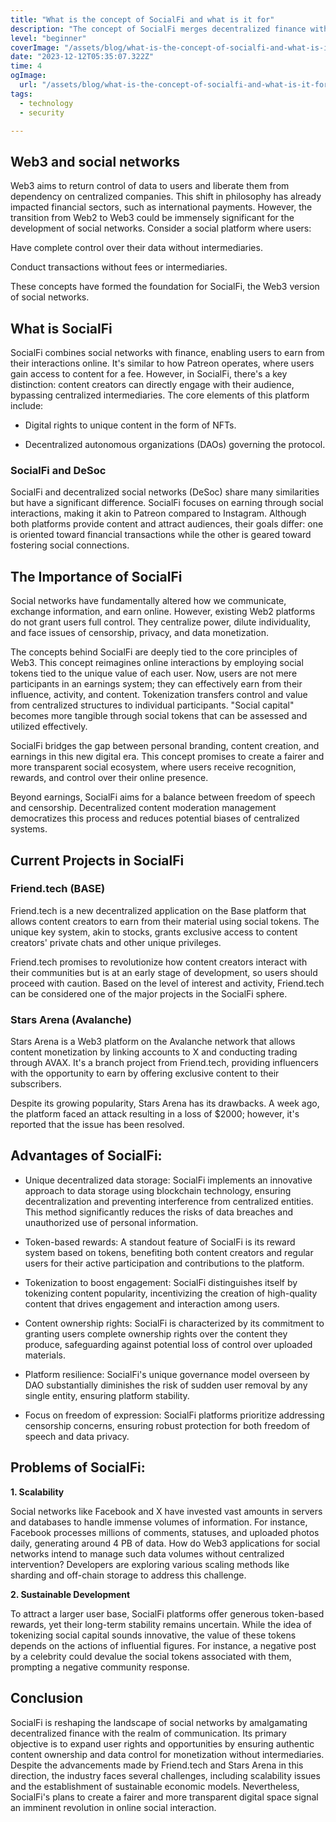 ```yaml
---
title: "What is the concept of SocialFi and what is it for"
description: "The concept of SocialFi merges decentralized finance with social networks, granting users control over data, enabling content monetization, and fostering direct interaction without intermediaries. It aims to revolutionize the existing paradigm of social networks, creating a more equitable and transparent environment for online interaction."
level: "beginner"
coverImage: "/assets/blog/what-is-the-concept-of-socialfi-and-what-is-it-for/cover.png"
date: "2023-12-12T05:35:07.322Z"
time: 4
ogImage:
  url: "/assets/blog/what-is-the-concept-of-socialfi-and-what-is-it-for/cover.png"
tags:
  - technology
  - security

---
```



## Web3 and social networks
Web3 aims to return control of data to users and liberate them from dependency on centralized companies. This shift in philosophy has already impacted financial sectors, such as international payments. However, the transition from Web2 to Web3 could be immensely significant for the development of social networks. Consider a social platform where users:

Have complete control over their data without intermediaries.

Conduct transactions without fees or intermediaries.

These concepts have formed the foundation for SocialFi, the Web3 version of social networks.

## What is SocialFi

SocialFi combines social networks with finance, enabling users to earn from their interactions online. It's similar to how Patreon operates, where users gain access to content for a fee. However, in SocialFi, there's a key distinction: content creators can directly engage with their audience, bypassing centralized intermediaries. The core elements of this platform include:

- Digital rights to unique content in the form of NFTs.

- Decentralized autonomous organizations (DAOs) governing the protocol.

### SocialFi and DeSoc
SocialFi and decentralized social networks (DeSoc) share many similarities but have a significant difference. SocialFi focuses on earning through social interactions, making it akin to Patreon compared to Instagram. Although both platforms provide content and attract audiences, their goals differ: one is oriented toward financial transactions while the other is geared toward fostering social connections.

## The Importance of SocialFi

Social networks have fundamentally altered how we communicate, exchange information, and earn online. However, existing Web2 platforms do not grant users full control. They centralize power, dilute individuality, and face issues of censorship, privacy, and data monetization.

The concepts behind SocialFi are deeply tied to the core principles of Web3. This concept reimagines online interactions by employing social tokens tied to the unique value of each user. Now, users are not mere participants in an earnings system; they can effectively earn from their influence, activity, and content. Tokenization transfers control and value from centralized structures to individual participants. "Social capital" becomes more tangible through social tokens that can be assessed and utilized effectively.

SocialFi bridges the gap between personal branding, content creation, and earnings in this new digital era. This concept promises to create a fairer and more transparent social ecosystem, where users receive recognition, rewards, and control over their online presence.

Beyond earnings, SocialFi aims for a balance between freedom of speech and censorship. Decentralized content moderation management democratizes this process and reduces potential biases of centralized systems.

## Current Projects in SocialFi
### Friend.tech (BASE)
Friend.tech is a new decentralized application on the Base platform that allows content creators to earn from their material using social tokens. The unique key system, akin to stocks, grants exclusive access to content creators' private chats and other unique privileges.

Friend.tech promises to revolutionize how content creators interact with their communities but is at an early stage of development, so users should proceed with caution. Based on the level of interest and activity, Friend.tech can be considered one of the major projects in the SocialFi sphere.

### Stars Arena (Avalanche)
Stars Arena is a Web3 platform on the Avalanche network that allows content monetization by linking accounts to X and conducting trading through AVAX. It's a branch project from Friend.tech, providing influencers with the opportunity to earn by offering exclusive content to their subscribers.

Despite its growing popularity, Stars Arena has its drawbacks. A week ago, the platform faced an attack resulting in a loss of $2000; however, it's reported that the issue has been resolved.

## Advantages of SocialFi:

- Unique decentralized data storage: SocialFi implements an innovative approach to data storage using blockchain technology, ensuring decentralization and preventing interference from centralized entities. This method significantly reduces the risks of data breaches and unauthorized use of personal information.

- Token-based rewards: A standout feature of SocialFi is its reward system based on tokens, benefiting both content creators and regular users for their active participation and contributions to the platform.

- Tokenization to boost engagement: SocialFi distinguishes itself by tokenizing content popularity, incentivizing the creation of high-quality content that drives engagement and interaction among users.

- Content ownership rights: SocialFi is characterized by its commitment to granting users complete ownership rights over the content they produce, safeguarding against potential loss of control over uploaded materials.

- Platform resilience: SocialFi's unique governance model overseen by DAO substantially diminishes the risk of sudden user removal by any single entity, ensuring platform stability.

- Focus on freedom of expression: SocialFi platforms prioritize addressing censorship concerns, ensuring robust protection for both freedom of speech and data privacy.

## Problems of SocialFi:

**1. Scalability**

Social networks like Facebook and X have invested vast amounts in servers and databases to handle immense volumes of information. For instance, Facebook processes millions of comments, statuses, and uploaded photos daily, generating around 4 PB of data. How do Web3 applications for social networks intend to manage such data volumes without centralized intervention? Developers are exploring various scaling methods like sharding and off-chain storage to address this challenge.

**2. Sustainable Development**

To attract a larger user base, SocialFi platforms offer generous token-based rewards, yet their long-term stability remains uncertain. While the idea of tokenizing social capital sounds innovative, the value of these tokens depends on the actions of influential figures. For instance, a negative post by a celebrity could devalue the social tokens associated with them, prompting a negative community response.

## Conclusion

SocialFi is reshaping the landscape of social networks by amalgamating decentralized finance with the realm of communication. Its primary objective is to expand user rights and opportunities by ensuring authentic content ownership and data control for monetization without intermediaries. Despite the advancements made by Friend.tech and Stars Arena in this direction, the industry faces several challenges, including scalability issues and the establishment of sustainable economic models. Nevertheless, SocialFi's plans to create a fairer and more transparent digital space signal an imminent revolution in online social interaction.
